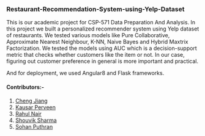 ### Restaurant-Recommendation-System-using-Yelp-Dataset
This is our academic project for CSP-571 Data Preparation And Analysis. 
In this project we built a personalized recommender system using Yelp dataset of restaurants. We tested various models like Pure Collaborative, Approximate Nearest Neighbour, K-NN, Naive Bayes and Hybrid Maxtrix Factorization. 
We tested the models using AUC which is a decision-support metric that checks whether customers like the item or not. In our case, figuring out customer preference in general is more important and practical. 

And for deployment, we used Angular8 and Flask frameworks.
#### Contributors:-
1. [Cheng Jiang](https://github.com/okcheng0504mm)
2. [Kausar Perveen](https://github.com/kperveen)
3. [Rahul Nair](https://github.com/rahulmnair1997)
4. [Shouvik Sharma](https://github.com/shouvik19)
5. [Sohan Puthran](https://github.com/sohansputhran)
